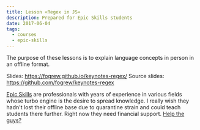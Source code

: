 ```yaml
---
title: Lesson «Regex in JS»
description: Prepared for Epic Skills students
date: 2017-06-04
tags:
  - courses
  - epic-skills
---
```


The purpose of these lessons is to explain language concepts in person in an offline format.

Slides: https://fogrew.github.io/keynotes-regex/
Source slides: https://github.com/fogrew/keynotes-regex

[Epic Skills](https://epixx.ru/) are professionals with years of experience in various fields whose turbo engine is the desire to spread knowledge. I really wish they hadn't lost their offline base due to quarantine strain and could teach students there further. Right now they need financial support. [Help the guys?](https://donate.epixx.ru/)
